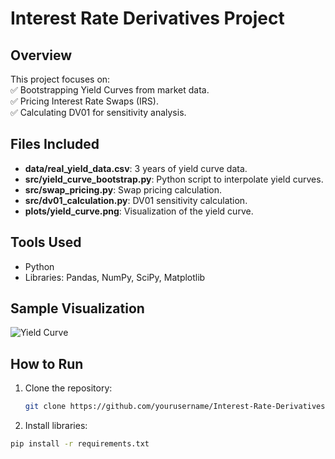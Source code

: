 # Interest Rate Derivatives Project

## Overview  
This project focuses on:  
✅ Bootstrapping Yield Curves from market data.  
✅ Pricing Interest Rate Swaps (IRS).  
✅ Calculating DV01 for sensitivity analysis.  

## Files Included  
- **data/real_yield_data.csv**: 3 years of yield curve data.  
- **src/yield_curve_bootstrap.py**: Python script to interpolate yield curves.  
- **src/swap_pricing.py**: Swap pricing calculation.  
- **src/dv01_calculation.py**: DV01 sensitivity calculation.  
- **plots/yield_curve.png**: Visualization of the yield curve.  

## Tools Used  
- Python  
- Libraries: Pandas, NumPy, SciPy, Matplotlib  

## Sample Visualization  
![Yield Curve](plots/yield_curve.png)  

## How to Run  
1. Clone the repository:  
   ```bash
   git clone https://github.com/yourusername/Interest-Rate-Derivatives-Project.git
 2. Install libraries:  
   ```bash
   pip install -r requirements.txt


